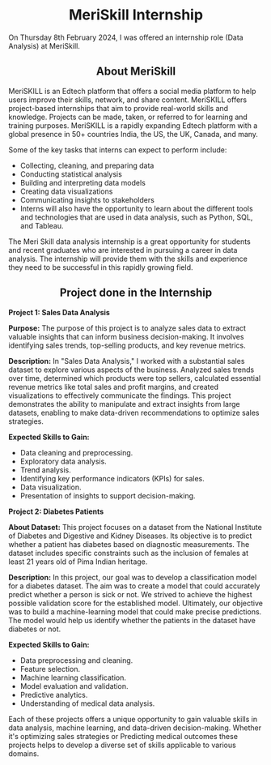 <h1 align = 'center'> MeriSkill Internship
</h1>
On Thursday 8th February 2024, I was offered an internship role (Data Analysis) at MeriSkill.
<h2 align ='center'> About MeriSkill
</h2>
MeriSKILL is an Edtech platform that offers a social media platform to help users improve their skills, network, and share content. MeriSKILL offers project-based internships that aim to provide real-world skills and knowledge. Projects can be made, taken, or referred to for learning and training purposes. MeriSKILL is a rapidly expanding Edtech platform with a global presence in 50+ countries India, the US, the UK, Canada, and many.

Some of the key tasks that interns can expect to perform include:
 
* Collecting, cleaning, and preparing data
* Conducting statistical analysis
* Building and interpreting data models
* Creating data visualizations
* Communicating insights to stakeholders
* Interns will also have the opportunity to learn about the different tools and technologies that are used in data analysis, such as Python, SQL, and Tableau.

The Meri Skill data analysis internship is a great opportunity for students and recent graduates who are interested in pursuing a career in data analysis. The internship will provide them with the skills and experience they need to be successful in this rapidly growing field.

<h2 align ='center'> Project done in the Internship
</h2>

**Project 1: Sales Data Analysis**

**Purpose:** 
The purpose of this project is to analyze sales data to extract valuable insights that can inform business decision-making. It involves identifying sales trends, top-selling products, and key revenue metrics.

**Description:**
In "Sales Data Analysis," I worked with a substantial sales dataset to explore various aspects of the business. Analyzed sales trends over time, determined which products were top sellers, calculated essential revenue metrics like total sales and profit margins, and created visualizations to effectively communicate the findings. This project demonstrates the ability to manipulate and extract insights from large datasets, enabling to make data-driven recommendations to optimize sales strategies.

**Expected Skills to Gain:**
- Data cleaning and preprocessing.
- Exploratory data analysis.
- Trend analysis.
- Identifying key performance indicators (KPIs) for sales.
- Data visualization.
- Presentation of insights to support decision-making.

**Project 2: Diabetes Patients**

**About Dataset:**
This project focuses on a dataset from the National Institute of Diabetes and Digestive and Kidney Diseases. Its objective is to predict whether a patient has diabetes based on diagnostic measurements. The dataset includes specific constraints such as the inclusion of females at least 21 years old of Pima Indian heritage.

**Description:**
In this project, our goal was to develop a classification model for a diabetes dataset. The aim was to create a model that could accurately predict whether a person is sick or not. We strived to achieve the highest possible validation score for the established model.
Ultimately, our objective was to build a machine-learning model that could make precise predictions. The model would help us identify whether the patients in the dataset have diabetes or not.

**Expected Skills to Gain:**
- Data preprocessing and cleaning.
- Feature selection.
- Machine learning classification.
- Model evaluation and validation.
- Predictive analytics.
- Understanding of medical data analysis.

Each of these projects offers a unique opportunity to gain valuable skills in data analysis, machine learning, and data-driven decision-making. Whether it's optimizing sales strategies or Predicting medical outcomes these projects helps to develop a diverse set of skills applicable to various domains.

